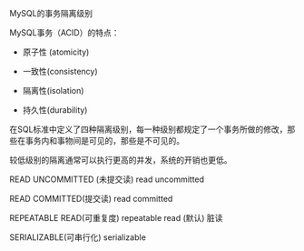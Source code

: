 MySQL的事务隔离级别



MySQL事务（ACID）的特点：

- 原子性 (atomicity)

 - 一致性(consistency)
 - 隔离性(isolation)
 - 持久性(durability)



在SQL标准中定义了四种隔离级别，每一种级别都规定了一个事务所做的修改，那些在事务内和事物间是可见的，那些是不可见的。

较低级别的隔离通常可以执行更高的并发，系统的开销也更低。



READ UNCOMMITTED (未提交读)   read uncommitted

READ COMMITTED(提交读)              read committed

REPEATABLE READ(可重复度)           repeatable read   (默认)  脏读

SERIALIZABLE(可串行化)                    serializable



